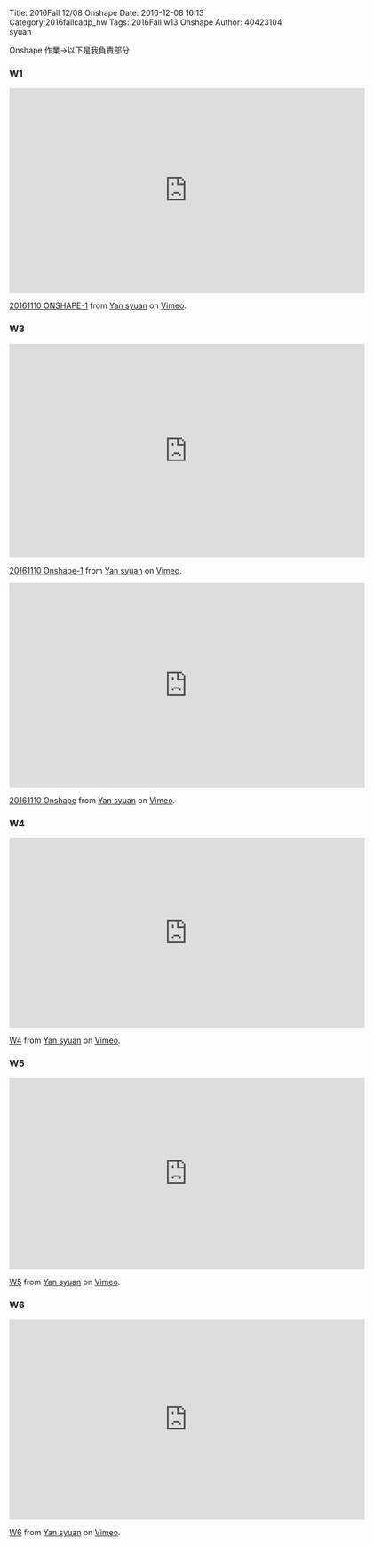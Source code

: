 Title: 2016Fall 12/08 Onshape
Date: 2016-12-08 16:13
Category:2016fallcadp_hw
Tags: 2016Fall w13 Onshape 
Author: 40423104 syuan

Onshape 作業→以下是我負責部分
<!-- PELICAN_END_SUMMARY -->

### W1
<iframe src="https://player.vimeo.com/video/190893952" width="640" height="368" frameborder="0" webkitallowfullscreen mozallowfullscreen allowfullscreen></iframe>
<p><a href="https://vimeo.com/190893952">20161110 ONSHAPE-1</a> from <a href="https://vimeo.com/user44900188">Yan syuan</a> on <a href="https://vimeo.com">Vimeo</a>.</p>

###  W3
<iframe src="https://player.vimeo.com/video/190890782" width="640" height="385" frameborder="0" webkitallowfullscreen mozallowfullscreen allowfullscreen></iframe>
<p><a href="https://vimeo.com/190890782">20161110 Onshape-1</a> from <a href="https://vimeo.com/user44900188">Yan syuan</a> on <a href="https://vimeo.com">Vimeo</a>.</p>

<iframe src="https://player.vimeo.com/video/190891659" width="640" height="368" frameborder="0" webkitallowfullscreen mozallowfullscreen allowfullscreen></iframe>
<p><a href="https://vimeo.com/190891659">20161110 Onshape</a> from <a href="https://vimeo.com/user44900188">Yan syuan</a> on <a href="https://vimeo.com">Vimeo</a>.</p>

### W4
<iframe src="https://player.vimeo.com/video/194387967" width="640" height="341" frameborder="0" webkitallowfullscreen mozallowfullscreen allowfullscreen></iframe>
<p><a href="https://vimeo.com/194387967">W4</a> from <a href="https://vimeo.com/user44900188">Yan syuan</a> on <a href="https://vimeo.com">Vimeo</a>.</p>

### W5
<iframe src="https://player.vimeo.com/video/194788600" width="640" height="344" frameborder="0" webkitallowfullscreen mozallowfullscreen allowfullscreen></iframe>
<p><a href="https://vimeo.com/194788600">W5</a> from <a href="https://vimeo.com/user44900188">Yan syuan</a> on <a href="https://vimeo.com">Vimeo</a>.</p>

### W6
<iframe src="https://player.vimeo.com/video/194388063" width="640" height="360" frameborder="0" webkitallowfullscreen mozallowfullscreen allowfullscreen></iframe>
<p><a href="https://vimeo.com/194388063">W6</a> from <a href="https://vimeo.com/user44900188">Yan syuan</a> on <a href="https://vimeo.com">Vimeo</a>.</p>